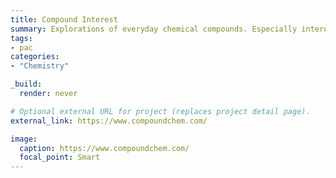 ```yaml
---
title: Compound Interest
summary: Explorations of everyday chemical compounds. Especially interesting are its **infographics**.
tags:
- pac
categories: 
- "Chemistry"

_build:
  render: never

# Optional external URL for project (replaces project detail page).
external_link: https://www.compoundchem.com/

image:
  caption: https://www.compoundchem.com/
  focal_point: Smart
---
```

